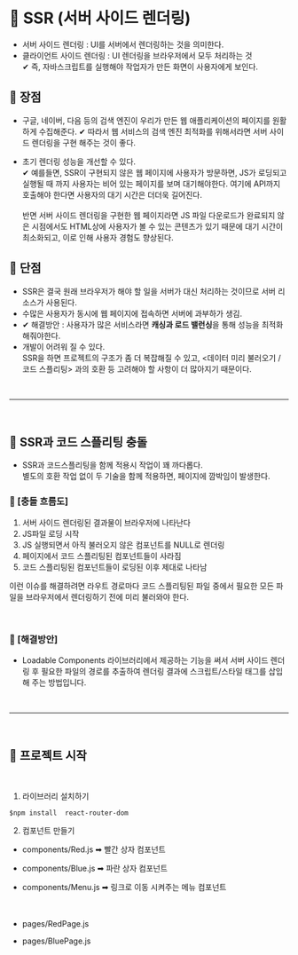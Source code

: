 # 🙂 SSR (서버 사이드 렌더링)

- 서버 사이드 렌더링 : UI를 서버에서 렌더링하는 것을 의미한다.
- 클라이언트 사이드 렌더링 : UI 렌더링을 브라우저에서 모두 처리하는 것 <br>
  ✔ 즉, 자바스크립트를 실행해야 작업자가 만든 화면이 사용자에게 보인다.

## 💫 장점

- 구글, 네이버, 다음 등의 검색 엔진이 우리가 만든 웹 애플리케이션의 페이지를 원활하게 수집해준다.
  ✔ 따라서 웹 서비스의 검색 엔진 최적화를 위해서라면 서버 사이드 렌더링을 구현 해주는 것이 좋다.

- 초기 렌더링 성능을 개선할 수 있다. <br>
  ✔ 예를들면, SSR이 구현되지 않은 웹 페이지에 사용자가 방문하면, JS가 로딩되고 실행될 때 까지 사용자는 비어 있는 페이지를 보며 대기해야한다. 여기에 API까지 호출해야 한다면 사용자의 대기 시간은 더더욱 길어진다. <br><br>
  반면 서버 사이드 렌더링을 구현한 웹 페이지라면 JS 파일 다운로드가 완료되지 않은 시점에서도 HTML상에 사용자가 볼 수 있는 콘텐츠가 있기 때문에 대기 시간이 최소화되고, 이로 인해 사용자 경험도 향상된다.

## 💫 단점

- SSR은 결국 원래 브라우저가 해야 할 일을 서버가 대신 처리하는 것이므로 서버 리소스가 사용된다.
- 수많은 사용자가 동시에 웹 페이지에 접속하면 서버에 과부하가 생김. <BR>
- ✔ 해결방안 : 사용자가 많은 서비스라면 <b>캐싱과 로드 밸런싱</b>을 통해 성능을 최적화 해줘야한다.
- 개발이 어려워 질 수 있다. <br>
  SSR을 하면 프로젝트의 구조가 좀 더 복잡해질 수 있고, <데이터 미리 불러오기 / 코드 스플리팅> 과의 호환 등 고려해야 할 사항이 더 많아지기 때문이다.

<BR>

---

<BR>

## 💫 SSR과 코드 스플리팅 충돌

- SSR과 코드스플리팅을 함께 적용시 작업이 꽤 까다롭다. <BR>
  별도의 호환 작업 없이 두 기술을 함께 적용하면, 페이지에 깜박임이 발생한다.

### 🔵 [충돌 흐름도]

1. 서버 사이드 렌더링된 결과물이 브라우저에 나타난다
2. JS파일 로딩 시작
3. JS 실행되면서 아직 불러오지 않은 컴포넌트를 NULL로 렌더링
4. 페이지에서 코드 스플리팅된 컴포넌트들이 사라짐
5. 코드 스플리팅된 컴포넌트들이 로딩된 이후 제대로 나타남

이런 이슈를 해결하려면 라우트 경로마다 코드 스플리팅된 파일 중에서 필요한 모든 파일을 브라우저에서 렌더링하기 전에 미리 불러와야 한다.

<br>

### 🔵 [해결방안]

- Loadable Components 라이브러리에서 제공하는 기능을 써서 서버 사이드 렌더링 후 필요한 파일의 경로를 추출하여 렌더링 결과에 스크립트/스타일 태그를 삽입해 주는 방법입니다.

<br>

---

<br>

## 💫 프로젝트 시작

<br>

1. 라이브러리 설치하기

```
$npm install  react-router-dom
```

2. 컴포넌트 만들기

- components/Red.js ➡ 빨간 상자 컴포넌트
- components/Blue.js ➡ 파란 상자 컴포넌트
- components/Menu.js ➡ 링크로 이동 시켜주는 메뉴 컴포넌트
  <br>
  <br>
  <br>

- pages/RedPage.js
- pages/BluePage.js

<br>
